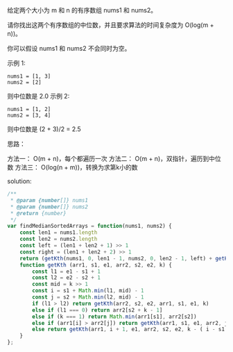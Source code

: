 给定两个大小为 m 和 n 的有序数组 nums1 和 nums2。

请你找出这两个有序数组的中位数，并且要求算法的时间复杂度为 O(log(m + n))。

你可以假设 nums1 和 nums2 不会同时为空。

示例 1:

```text
nums1 = [1, 3]
nums2 = [2]
```

则中位数是 2.0
示例 2:

```text
nums1 = [1, 2]
nums2 = [3, 4]
```

则中位数是 (2 + 3)/2 = 2.5

思路：

方法一： O(m + n)，每个都遍历一次
方法二： O(m + n)，双指针，遍历到中位数
方法三： O(log(n + m))，转换为求第k小的数

solution:

```javascript
/**
 * @param {number[]} nums1
 * @param {number[]} nums2
 * @return {number}
 */
var findMedianSortedArrays = function(nums1, nums2) {
    const len1 = nums1.length
    const len2 = nums2.length
    const left = (len1 + len2 + 1) >> 1
    const right = (len1 + len2 + 2) >> 1
    return (getKth(nums1, 0, len1 - 1, nums2, 0, len2 - 1, left) + getKth(nums1, 0, len1 - 1, nums2, 0, len2 - 1, right)) * 0.5
    function getKth (arr1, s1, e1, arr2, s2, e2, k) {
        const l1 = e1 - s1 + 1
        const l2 = e2 - s2 + 1
        const mid = k >> 1
        const i = s1 + Math.min(l1, mid) - 1
        const j = s2 + Math.min(l2, mid) - 1
        if (l1 > l2) return getKth(arr2, s2, e2, arr1, s1, e1, k)
        else if (l1 === 0) return arr2[s2 + k - 1]
        else if (k === 1) return Math.min(arr1[s1], arr2[s2])
        else if (arr1[i] > arr2[j]) return getKth(arr1, s1, e1, arr2, j + 1, e2, k - (j - s2 + 1))
        else return getKth(arr1, i + 1, e1, arr2, s2, e2, k - ( i - s1 + 1 ))
    }
};
```
